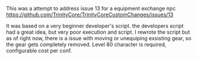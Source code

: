 This was a attempt to address issue 13 for a equipment exchange npc
https://github.com/TrinityCore/TrinityCoreCustomChanges/issues/13

It was based on a very beginner developer's script. the developers script had a great idea, but very poor execution and script.
I rewrote the script but as of right now, there is a issue with moving or unequiping exsisting gear, so the gear gets completely
removed. Level 80 character is required, configurable cost per conf.
